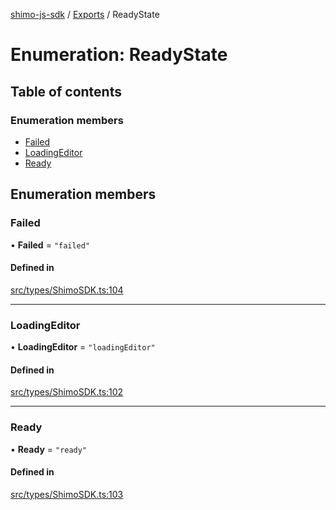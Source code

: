 [shimo-js-sdk](../README.md) / [Exports](../modules.md) / ReadyState

# Enumeration: ReadyState

## Table of contents

### Enumeration members

- [Failed](ReadyState.md#failed)
- [LoadingEditor](ReadyState.md#loadingeditor)
- [Ready](ReadyState.md#ready)

## Enumeration members

### Failed

• **Failed** = `"failed"`

#### Defined in

[src/types/ShimoSDK.ts:104](https://github.com/shimohq/shimo-js-sdk/blob/6d68682/src/types/ShimoSDK.ts#L104)

___

### LoadingEditor

• **LoadingEditor** = `"loadingEditor"`

#### Defined in

[src/types/ShimoSDK.ts:102](https://github.com/shimohq/shimo-js-sdk/blob/6d68682/src/types/ShimoSDK.ts#L102)

___

### Ready

• **Ready** = `"ready"`

#### Defined in

[src/types/ShimoSDK.ts:103](https://github.com/shimohq/shimo-js-sdk/blob/6d68682/src/types/ShimoSDK.ts#L103)
